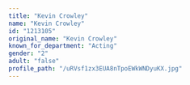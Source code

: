 ```yaml
---
title: "Kevin Crowley"
name: "Kevin Crowley"
id: "1213105"
original_name: "Kevin Crowley"
known_for_department: "Acting"
gender: "2"
adult: "false"
profile_path: "/uRVsf1zx3EUA8nTpoEWkWNDyuKX.jpg"
---
```

